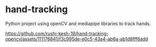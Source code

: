 # hand-tracking
Python project using openCV and mediapipe libraries to track hands.

https://github.com/rushi-kesh-19/hand-tracking-opencv/assets/111176841/f3c995de-e0c5-43a4-ab6a-ab1d8fff6add
